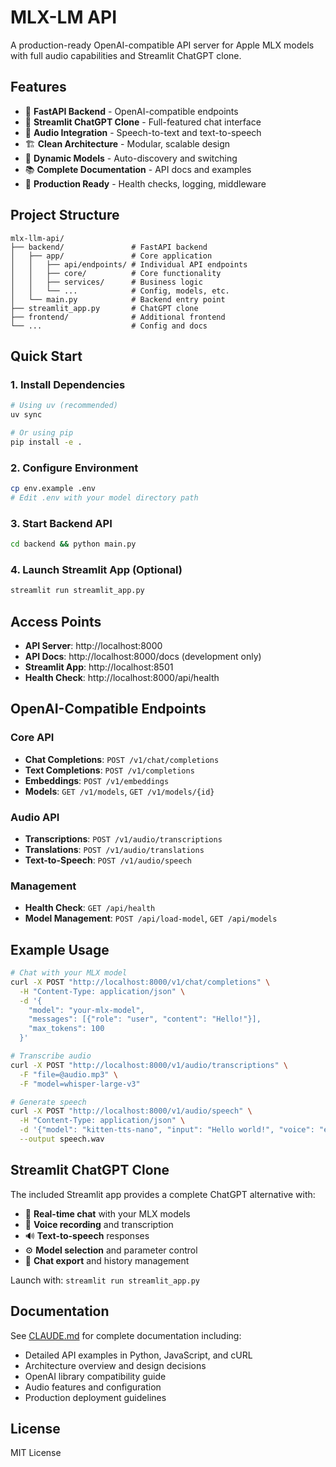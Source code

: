 # MLX-LM API

A production-ready OpenAI-compatible API server for Apple MLX models with full audio capabilities and Streamlit ChatGPT clone.

## Features

- 🚀 **FastAPI Backend** - OpenAI-compatible endpoints
- 🤖 **Streamlit ChatGPT Clone** - Full-featured chat interface
- 🎵 **Audio Integration** - Speech-to-text and text-to-speech
- 🏗️ **Clean Architecture** - Modular, scalable design
- 🔧 **Dynamic Models** - Auto-discovery and switching
- 📚 **Complete Documentation** - API docs and examples
- 🏥 **Production Ready** - Health checks, logging, middleware

## Project Structure

```
mlx-llm-api/
├── backend/               # FastAPI backend
│   ├── app/               # Core application
│   │   ├── api/endpoints/ # Individual API endpoints
│   │   ├── core/          # Core functionality
│   │   ├── services/      # Business logic
│   │   └── ...            # Config, models, etc.
│   └── main.py            # Backend entry point
├── streamlit_app.py       # ChatGPT clone
├── frontend/              # Additional frontend
└── ...                    # Config and docs
```

## Quick Start

### 1. Install Dependencies
```bash
# Using uv (recommended)
uv sync

# Or using pip
pip install -e .
```

### 2. Configure Environment
```bash
cp env.example .env
# Edit .env with your model directory path
```

### 3. Start Backend API
```bash
cd backend && python main.py
```

### 4. Launch Streamlit App (Optional)
```bash
streamlit run streamlit_app.py
```

## Access Points

- **API Server**: http://localhost:8000
- **API Docs**: http://localhost:8000/docs (development only)
- **Streamlit App**: http://localhost:8501
- **Health Check**: http://localhost:8000/api/health

## OpenAI-Compatible Endpoints

### Core API
- **Chat Completions**: `POST /v1/chat/completions`
- **Text Completions**: `POST /v1/completions`
- **Embeddings**: `POST /v1/embeddings`
- **Models**: `GET /v1/models`, `GET /v1/models/{id}`

### Audio API
- **Transcriptions**: `POST /v1/audio/transcriptions`
- **Translations**: `POST /v1/audio/translations`
- **Text-to-Speech**: `POST /v1/audio/speech`

### Management
- **Health Check**: `GET /api/health`
- **Model Management**: `POST /api/load-model`, `GET /api/models`

## Example Usage

```bash
# Chat with your MLX model
curl -X POST "http://localhost:8000/v1/chat/completions" \
  -H "Content-Type: application/json" \
  -d '{
    "model": "your-mlx-model",
    "messages": [{"role": "user", "content": "Hello!"}],
    "max_tokens": 100
  }'

# Transcribe audio
curl -X POST "http://localhost:8000/v1/audio/transcriptions" \
  -F "file=@audio.mp3" \
  -F "model=whisper-large-v3"

# Generate speech
curl -X POST "http://localhost:8000/v1/audio/speech" \
  -H "Content-Type: application/json" \
  -d '{"model": "kitten-tts-nano", "input": "Hello world!", "voice": "expr-voice-2-f"}' \
  --output speech.wav
```

## Streamlit ChatGPT Clone

The included Streamlit app provides a complete ChatGPT alternative with:

- 💬 **Real-time chat** with your MLX models
- 🎤 **Voice recording** and transcription
- 🔊 **Text-to-speech** responses
- ⚙️ **Model selection** and parameter control
- 💾 **Chat export** and history management

Launch with: `streamlit run streamlit_app.py`

## Documentation

See [CLAUDE.md](CLAUDE.md) for complete documentation including:
- Detailed API examples in Python, JavaScript, and cURL
- Architecture overview and design decisions
- OpenAI library compatibility guide
- Audio features and configuration
- Production deployment guidelines

## License

MIT License
